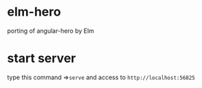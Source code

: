 # elm-hero
porting of angular-hero by Elm

# start server
type this command =>`serve`
and access to `http://localhost:56825`